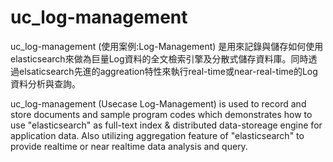 # uc_log-management
uc_log-management (使用案例:Log-Management) 是用來記錄與儲存如何使用elasticsearch來做為巨量Log資料的全文檢索引擎及分散式儲存資料庫。同時透過elsaticsearch先進的aggreation特性來執行real-time或near-real-time的Log資料分析與查詢。

uc_log-management (Usecase Log-Management) is used to record and store documents and sample program codes which demonstrates how to use "elasticsearch" as full-text index & distributed data-storeage engine for application data. Also utilizing aggregation feature of "elasticsearch" to provide realtime or near realtime data analysis and query.
